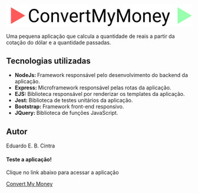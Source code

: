 <img src="./public/logo.png">
<p>Uma pequena aplicação que calcula a quantidade de reais a partir da cotação do dólar e a quantidade passadas.</p>
<h2>Tecnologias utilizadas</h2>
<ul>
  <li>
    <strong>NodeJs: </strong>
    Framework responsável pelo desenvolvimento do backend da aplicação.
  </li>
  <li>
    <strong>Express: </strong>
    Microframework responsável pelas rotas da aplicação.
  </li>
  <li>
    <strong>EJS: </strong>
    Biblioteca responsável por renderizar os templates da aplicação.
  </li>
  <li>
    <strong>Jest: </strong>
    Biblioteca de testes unitários da aplicação.
  </li>
  <li>
    <strong>Bootstrap: </strong>
    Framework front-end responsivo.
  </li>
  <li>
    <strong>JQuery: </strong>
    Biblioteca de funções JavaScript.
  </li>
</ul>
<h2>Autor</h2>
<p>Eduardo E. B. Cintra</p>
<h4>Teste a aplicação!</h4>
<p>Clique no link abaixo para acessar a aplicação</p>
<a href="https://convertmymoney-educintra.herokuapp.com/">Convert My Money</a>
